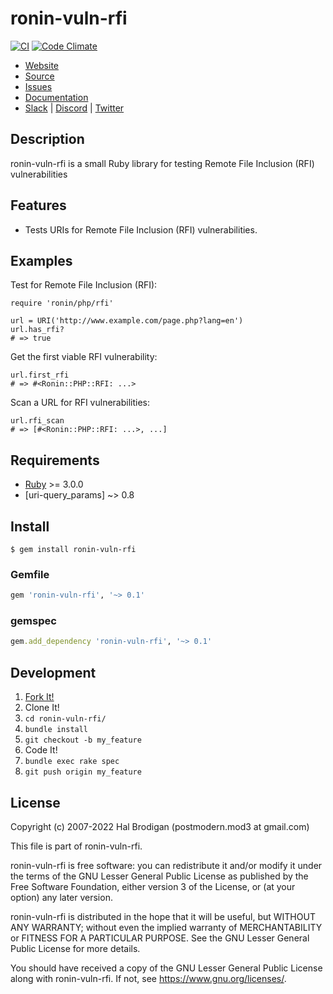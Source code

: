 # ronin-vuln-rfi

[![CI](https://github.com/ronin-rb/ronin-vuln-rfi/actions/workflows/ruby.yml/badge.svg)](https://github.com/ronin-rb/ronin-vuln-rfi/actions/workflows/ruby.yml)
[![Code Climate](https://codeclimate.com/github/ronin-rb/ronin-vuln-rfi.svg)](https://codeclimate.com/github/ronin-rb/ronin-vuln-rfi)

* [Website](https://ronin-rb.dev/)
* [Source](https://github.com/ronin-rb/ronin-vuln-rfi)
* [Issues](https://github.com/ronin-rb/ronin-vuln-rfi/issues)
* [Documentation](https://ronin-rb.dev/docs/ronin-vuln-rfi/frames)
* [Slack](https://ronin-rb.slack.com) |
  [Discord](https://discord.gg/6WAb3PsVX9) |
  [Twitter](https://twitter.com/ronin_rb)

## Description

ronin-vuln-rfi is a small Ruby library for testing Remote File Inclusion (RFI)
vulnerabilities

## Features

* Tests URIs for Remote File Inclusion (RFI) vulnerabilities.

## Examples

Test for Remote File Inclusion (RFI):

    require 'ronin/php/rfi'

    url = URI('http://www.example.com/page.php?lang=en')
    url.has_rfi?
    # => true

Get the first viable RFI vulnerability:

    url.first_rfi
    # => #<Ronin::PHP::RFI: ...>

Scan a URL for RFI vulnerabilities:

    url.rfi_scan
    # => [#<Ronin::PHP::RFI: ...>, ...]

## Requirements

* [Ruby] >= 3.0.0
* [uri-query_params] ~> 0.8

## Install

```shell
$ gem install ronin-vuln-rfi
```

### Gemfile

```ruby
gem 'ronin-vuln-rfi', '~> 0.1'
```

### gemspec

```ruby
gem.add_dependency 'ronin-vuln-rfi', '~> 0.1'
```

## Development

1. [Fork It!](https://github.com/ronin-rb/ronin-vuln-rfi/fork)
2. Clone It!
3. `cd ronin-vuln-rfi/`
4. `bundle install`
5. `git checkout -b my_feature`
6. Code It!
7. `bundle exec rake spec`
8. `git push origin my_feature`

## License

Copyright (c) 2007-2022 Hal Brodigan (postmodern.mod3 at gmail.com)

This file is part of ronin-vuln-rfi.

ronin-vuln-rfi is free software: you can redistribute it and/or modify
it under the terms of the GNU Lesser General Public License as published
by the Free Software Foundation, either version 3 of the License, or
(at your option) any later version.

ronin-vuln-rfi is distributed in the hope that it will be useful,
but WITHOUT ANY WARRANTY; without even the implied warranty of
MERCHANTABILITY or FITNESS FOR A PARTICULAR PURPOSE.  See the
GNU Lesser General Public License for more details.

You should have received a copy of the GNU Lesser General Public License
along with ronin-vuln-rfi.  If not, see <https://www.gnu.org/licenses/>.

[Ruby]: https://www.ruby-lang.org

